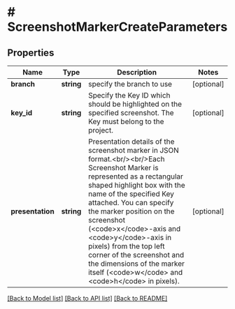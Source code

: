 # # ScreenshotMarkerCreateParameters

## Properties

Name | Type | Description | Notes
------------ | ------------- | ------------- | -------------
**branch** | **string** | specify the branch to use | [optional] 
**key_id** | **string** | Specify the Key ID which should be highlighted on the specified screenshot. The Key must belong to the project. | [optional] 
**presentation** | **string** | Presentation details of the screenshot marker in JSON format.&lt;br/&gt;&lt;br/&gt;Each Screenshot Marker is represented as a rectangular shaped highlight box with the name of the specified Key attached. You can specify the marker position on the screenshot (&lt;code&gt;x&lt;/code&gt;-axis and &lt;code&gt;y&lt;/code&gt;-axis in pixels) from the top left corner of the screenshot and the dimensions of the marker itself (&lt;code&gt;w&lt;/code&gt; and &lt;code&gt;h&lt;/code&gt; in pixels). | [optional] 

[[Back to Model list]](../../README.md#documentation-for-models) [[Back to API list]](../../README.md#documentation-for-api-endpoints) [[Back to README]](../../README.md)


